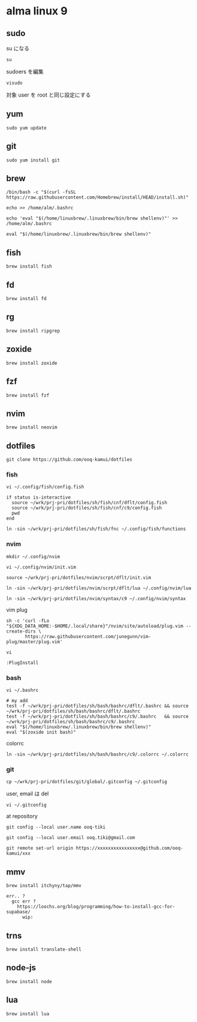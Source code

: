 
# alma linux 9


## sudo

su になる

```
su
```

sudoers を編集

```
visudo
```

対象 user を root と同じ設定にする


## yum

```
sudo yum update
```


## git

```
sudo yum install git
```


## brew

```
/bin/bash -c "$(curl -fsSL https://raw.githubusercontent.com/Homebrew/install/HEAD/install.sh)"
```

```
echo >> /home/alm/.bashrc
```

```
echo 'eval "$(/home/linuxbrew/.linuxbrew/bin/brew shellenv)"' >> /home/alm/.bashrc
```

```
eval "$(/home/linuxbrew/.linuxbrew/bin/brew shellenv)"
```


## fish

```
brew install fish
```


## fd

```
brew install fd
```


## rg

```
brew install ripgrep
```


## zoxide

```
brew install zoxide
```


## fzf

```
brew install fzf
```


## nvim

```
brew install neovim
```


## dotfiles

```
git clone https://github.com/ooq-kamui/dotfiles
```


### fish

```
vi ~/.config/fish/config.fish
```

```
if status is-interactive
  source ~/wrk/prj-pri/dotfiles/sh/fish/cnf/dflt/config.fish
  source ~/wrk/prj-pri/dotfiles/sh/fish/cnf/c9/config.fish
  pwd
end
```

```
ln -sin ~/wrk/prj-pri/dotfiles/sh/fish/fnc ~/.config/fish/functions
```


### nvim

```
mkdir ~/.config/nvim
```

```
vi ~/.config/nvim/init.vim
```

```
source ~/wrk/prj-pri/dotfiles/nvim/scrpt/dflt/init.vim
```

```
ln -sin ~/wrk/prj-pri/dotfiles/nvim/scrpt/dflt/lua ~/.config/nvim/lua
```

```
ln -sin ~/wrk/prj-pri/dotfiles/nvim/syntax/c9 ~/.config/nvim/syntax
```

vim plug

```
sh -c 'curl -fLo "${XDG_DATA_HOME:-$HOME/.local/share}"/nvim/site/autoload/plug.vim --create-dirs \
       https://raw.githubusercontent.com/junegunn/vim-plug/master/plug.vim'
```

```
vi
```

```
:PlugInstall
```


### bash

```
vi ~/.bashrc
```

```
# my add
test -f ~/wrk/prj-pri/dotfiles/sh/bash/bashrc/dflt/.bashrc && source ~/wrk/prj-pri/dotfiles/sh/bash/bashrc/dflt/.bashrc
test -f ~/wrk/prj-pri/dotfiles/sh/bash/bashrc/c9/.bashrc   && source ~/wrk/prj-pri/dotfiles/sh/bash/bashrc/c9/.bashrc
eval "$(/home/linuxbrew/.linuxbrew/bin/brew shellenv)"
eval "$(zoxide init bash)"
```

colorrc

```
ln -sin ~/wrk/prj-pri/dotfiles/sh/bash/bashrc/c9/.colorrc ~/.colorrc
```


### git

```
cp ~/wrk/prj-pri/dotfiles/git/global/.gitconfig ~/.gitconfig
```

user, email は del

```
vi ~/.gitconfig
```

at repository

```
git config --local user.name ooq-tiki
```

```
git config --local user.email ooq.tiki@gmail.com
```

```
git remote set-url origin https://xxxxxxxxxxxxxxxx@github.com/ooq-kamui/xxx
```


## mmv

```
brew install itchyny/tap/mmv

err.. ?
  gcc err ?
    https://loochs.org/blog/programming/how-to-install-gcc-for-supabase/
      wip:
```


## trns

```
brew install translate-shell
```


## node-js

```
brew install node
```


## lua

```
brew install lua
```


